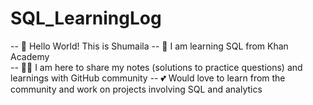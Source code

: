 # SQL_LearningLog
-- 👋  Hello World! This is Shumaila 
-- 📖  I am learning SQL from Khan Academy  
-- 👩‍🏫  I am here to share my notes (solutions to practice questions) and learnings with GitHub community
-- 💕  Would love to learn from the community and work on projects involving SQL and analytics
